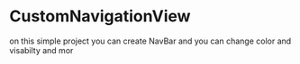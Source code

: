 # CustomNavigationView

on this simple project you can create NavBar and you can change color and visabilty and mor
